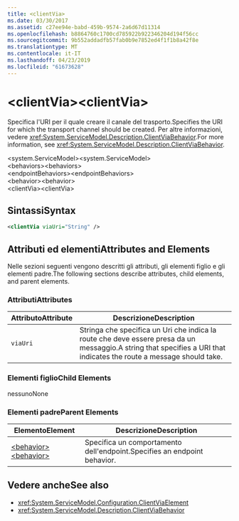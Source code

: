 ```yaml
---
title: <clientVia>
ms.date: 03/30/2017
ms.assetid: c27ee94e-babd-459b-9574-2a6d67d11314
ms.openlocfilehash: b8864760c1700cd785922b922346204d194f56cc
ms.sourcegitcommit: 9b552addadfb57fab0b9e7852ed4f1f1b8a42f8e
ms.translationtype: MT
ms.contentlocale: it-IT
ms.lasthandoff: 04/23/2019
ms.locfileid: "61673628"
---
```

# <a name="clientvia"></a><span data-ttu-id="da746-101">\<clientVia></span><span class="sxs-lookup"><span data-stu-id="da746-101">\<clientVia></span></span>
<span data-ttu-id="da746-102">Specifica l'URI per il quale creare il canale del trasporto.</span><span class="sxs-lookup"><span data-stu-id="da746-102">Specifies the URI for which the transport channel should be created.</span></span> <span data-ttu-id="da746-103">Per altre informazioni, vedere <xref:System.ServiceModel.Description.ClientViaBehavior>.</span><span class="sxs-lookup"><span data-stu-id="da746-103">For more information, see <xref:System.ServiceModel.Description.ClientViaBehavior>.</span></span>  
  
 <span data-ttu-id="da746-104">\<system.ServiceModel></span><span class="sxs-lookup"><span data-stu-id="da746-104">\<system.ServiceModel></span></span>  
<span data-ttu-id="da746-105">\<behaviors></span><span class="sxs-lookup"><span data-stu-id="da746-105">\<behaviors></span></span>  
<span data-ttu-id="da746-106">\<endpointBehaviors></span><span class="sxs-lookup"><span data-stu-id="da746-106">\<endpointBehaviors></span></span>  
<span data-ttu-id="da746-107">\<behavior></span><span class="sxs-lookup"><span data-stu-id="da746-107">\<behavior></span></span>  
<span data-ttu-id="da746-108">\<clientVia></span><span class="sxs-lookup"><span data-stu-id="da746-108">\<clientVia></span></span>  
  
## <a name="syntax"></a><span data-ttu-id="da746-109">Sintassi</span><span class="sxs-lookup"><span data-stu-id="da746-109">Syntax</span></span>  
  
```xml  
<clientVia viaUri="String" />
```  
  
## <a name="attributes-and-elements"></a><span data-ttu-id="da746-110">Attributi ed elementi</span><span class="sxs-lookup"><span data-stu-id="da746-110">Attributes and Elements</span></span>  
 <span data-ttu-id="da746-111">Nelle sezioni seguenti vengono descritti gli attributi, gli elementi figlio e gli elementi padre.</span><span class="sxs-lookup"><span data-stu-id="da746-111">The following sections describe attributes, child elements, and parent elements.</span></span>  
  
### <a name="attributes"></a><span data-ttu-id="da746-112">Attributi</span><span class="sxs-lookup"><span data-stu-id="da746-112">Attributes</span></span>  
  
|<span data-ttu-id="da746-113">Attributo</span><span class="sxs-lookup"><span data-stu-id="da746-113">Attribute</span></span>|<span data-ttu-id="da746-114">Descrizione</span><span class="sxs-lookup"><span data-stu-id="da746-114">Description</span></span>|  
|---------------|-----------------|  
|`viaUri`|<span data-ttu-id="da746-115">Stringa che specifica un Uri che indica la route che deve essere presa da un messaggio.</span><span class="sxs-lookup"><span data-stu-id="da746-115">A string that specifies a URI that indicates the route a message should take.</span></span>|  
  
### <a name="child-elements"></a><span data-ttu-id="da746-116">Elementi figlio</span><span class="sxs-lookup"><span data-stu-id="da746-116">Child Elements</span></span>  
 <span data-ttu-id="da746-117">nessuno</span><span class="sxs-lookup"><span data-stu-id="da746-117">None</span></span>  
  
### <a name="parent-elements"></a><span data-ttu-id="da746-118">Elementi padre</span><span class="sxs-lookup"><span data-stu-id="da746-118">Parent Elements</span></span>  
  
|<span data-ttu-id="da746-119">Elemento</span><span class="sxs-lookup"><span data-stu-id="da746-119">Element</span></span>|<span data-ttu-id="da746-120">Descrizione</span><span class="sxs-lookup"><span data-stu-id="da746-120">Description</span></span>|  
|-------------|-----------------|  
|[<span data-ttu-id="da746-121">\<behavior></span><span class="sxs-lookup"><span data-stu-id="da746-121">\<behavior></span></span>](../../../../../docs/framework/configure-apps/file-schema/wcf/behavior-of-endpointbehaviors.md)|<span data-ttu-id="da746-122">Specifica un comportamento dell'endpoint.</span><span class="sxs-lookup"><span data-stu-id="da746-122">Specifies an endpoint behavior.</span></span>|  
  
## <a name="see-also"></a><span data-ttu-id="da746-123">Vedere anche</span><span class="sxs-lookup"><span data-stu-id="da746-123">See also</span></span>

- <xref:System.ServiceModel.Configuration.ClientViaElement>
- <xref:System.ServiceModel.Description.ClientViaBehavior>

